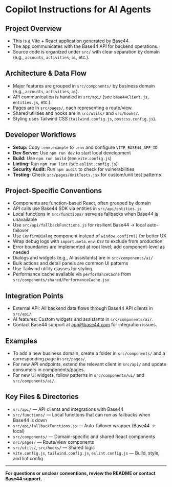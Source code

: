 # Copilot Instructions for AI Agents

## Project Overview
- This is a Vite + React application generated by Base44.
- The app communicates with the Base44 API for backend operations.
- Source code is organized under `src/` with clear separation by domain (e.g., `accounts`, `activities`, `ai`, etc.).

## Architecture & Data Flow
- Major features are grouped in `src/components/` by business domain (e.g., `accounts`, `activities`, `ai`).
- API communication is handled in `src/api/` (see `base44Client.js`, `entities.js`, etc.).
- Pages are in `src/pages/`, each representing a route/view.
- Shared utilities and hooks are in `src/utils/` and `src/hooks/`.
- Styling uses Tailwind CSS (`tailwind.config.js`, `postcss.config.js`).

## Developer Workflows
- **Setup:** Copy `.env.example` to `.env` and configure `VITE_BASE44_APP_ID`
- **Dev Server:** Use `npm run dev` to start local development
- **Build:** Use `npm run build` (see `vite.config.js`)
- **Linting:** Run `npm run lint` (see `eslint.config.js`)
- **Security Audit:** Run `npm audit` to check for vulnerabilities
- **Testing:** Check `src/pages/UnitTests.jsx` for custom/unit test patterns

## Project-Specific Conventions
- Components are function-based React, often grouped by domain
- API calls use Base44 SDK via entities in `src/api/entities.js`
- Local functions in `src/functions/` serve as fallbacks when Base44 is unavailable
- Use `src/api/fallbackFunctions.js` for resilient Base44 → local auto-failover
- Use `ConfirmDialog` component instead of `window.confirm()` for better UX
- Wrap debug logs with `import.meta.env.DEV` to exclude from production
- Error boundaries are implemented at root level; add component-level as needed
- Dialogs and widgets (e.g., AI assistants) are in `src/components/ai/`
- Bulk actions and detail panels are common UI patterns
- Use Tailwind utility classes for styling
- Performance cache available via `performanceCache` from `src/components/shared/PerformanceCache.jsx`

## Integration Points
- External API: All backend data flows through Base44 API clients in `src/api/`.
- AI features: Custom widgets and assistants in `src/components/ai/`.
- Contact Base44 support at app@base44.com for integration issues.

## Examples
- To add a new business domain, create a folder in `src/components/` and a corresponding page in `src/pages/`.
- For new API endpoints, extend the relevant client in `src/api/` and update consumers in components/pages.
- For new UI widgets, follow patterns in `src/components/ui/` and `src/components/ai/`.

## Key Files & Directories
- `src/api/` — API clients and integrations with Base44
- `src/functions/` — Local functions that can run as fallbacks when Base44 is down
- `src/api/fallbackFunctions.js` — Auto-failover wrapper (Base44 → local)
- `src/components/` — Domain-specific and shared React components
- `src/pages/` — Route/view components
- `src/utils/`, `src/hooks/` — Shared logic
- `vite.config.js`, `tailwind.config.js`, `eslint.config.js` — Build, style, and lint config

---
**For questions or unclear conventions, review the README or contact Base44 support.**

